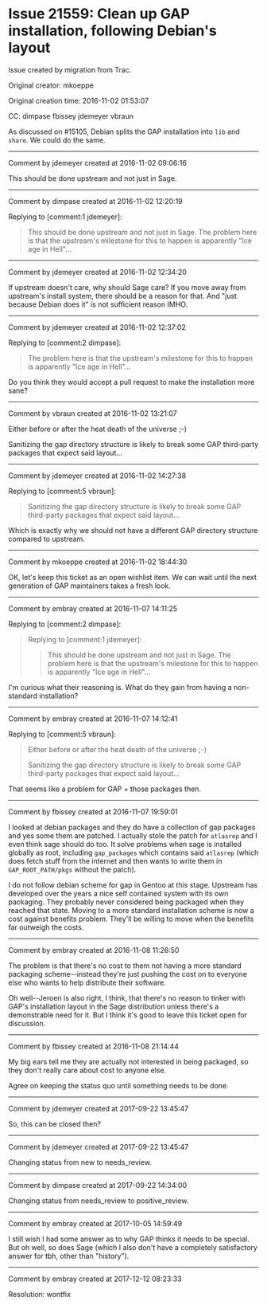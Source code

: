 # Issue 21559: Clean up GAP installation, following Debian's layout

Issue created by migration from Trac.

Original creator: mkoeppe

Original creation time: 2016-11-02 01:53:07

CC:  dimpase fbissey jdemeyer vbraun

As discussed on #15105, Debian splits the GAP installation into `lib` and `share`. 
We could do the same.





---

Comment by jdemeyer created at 2016-11-02 09:06:16

This should be done upstream and not just in Sage.


---

Comment by dimpase created at 2016-11-02 12:20:19

Replying to [comment:1 jdemeyer]:
> This should be done upstream and not just in Sage.
The problem here is that the upstream's milestone for this to happen is apparently "Ice age in Hell"...


---

Comment by jdemeyer created at 2016-11-02 12:34:20

If upstream doesn't care, why should Sage care? If you move away from upstream's install system, there should be a reason for that. And "just because Debian does it" is not sufficient reason IMHO.


---

Comment by jdemeyer created at 2016-11-02 12:37:02

Replying to [comment:2 dimpase]:
> The problem here is that the upstream's milestone for this to happen is apparently "Ice age in Hell"...

Do you think they would accept a pull request to make the installation more sane?


---

Comment by vbraun created at 2016-11-02 13:21:07

Either before or after the heat death of the universe ;-)

Sanitizing the gap directory structure is likely to break some GAP third-party packages that expect said layout...


---

Comment by jdemeyer created at 2016-11-02 14:27:38

Replying to [comment:5 vbraun]:
> Sanitizing the gap directory structure is likely to break some GAP third-party packages that expect said layout...

Which is exactly why we should not have a different GAP directory structure compared to upstream.


---

Comment by mkoeppe created at 2016-11-02 18:44:30

OK, let's keep this ticket as an open wishlist item. We can wait until the next generation of GAP maintainers takes a fresh look.


---

Comment by embray created at 2016-11-07 14:11:25

Replying to [comment:2 dimpase]:
> Replying to [comment:1 jdemeyer]:
> > This should be done upstream and not just in Sage.
> The problem here is that the upstream's milestone for this to happen is apparently "Ice age in Hell"...

I'm curious what their reasoning is. What do they gain from having a non-standard installation?


---

Comment by embray created at 2016-11-07 14:12:41

Replying to [comment:5 vbraun]:
> Either before or after the heat death of the universe ;-)
> 
> Sanitizing the gap directory structure is likely to break some GAP third-party packages that expect said layout...

That seems like a problem for GAP + those packages then.


---

Comment by fbissey created at 2016-11-07 19:59:01

I looked at debian packages and they do have a collection of gap packages and yes some them are patched. I actually stole the patch for `atlasrep` and I even think sage should do too. It solve problems when sage is installed globally as root, including `gap_packages` which contains said `atlasrep` (which does fetch stuff from the internet and then wants to write them in `GAP_ROOT_PATH/pkgs` without the patch).

I do not follow debian scheme for gap in Gentoo at this stage. Upstream has developed over the years a nice self contained system with its own packaging. They probably never considered being packaged when they reached that state. Moving to a more standard installation scheme is now a cost against benefits problem. They'll be willing to move when the benefits far outweigh the costs.


---

Comment by embray created at 2016-11-08 11:26:50

The problem is that there's no cost to them not having a more standard packaging scheme--instead they're just pushing the cost on to everyone else who wants to help distribute their software.

Oh well--Jeroen is also right, I think, that there's no reason to tinker with GAP's installation layout in the Sage distribution unless there's a demonstrable need for it.  But I think it's good to leave this ticket open for discussion.


---

Comment by fbissey created at 2016-11-08 21:14:44

My big ears tell me they are actually not interested in being packaged, so they don't really care about cost to anyone else.

Agree on keeping the status quo until something needs to be done.


---

Comment by jdemeyer created at 2017-09-22 13:45:47

So, this can be closed then?


---

Comment by jdemeyer created at 2017-09-22 13:45:47

Changing status from new to needs_review.


---

Comment by dimpase created at 2017-09-22 14:34:00

Changing status from needs_review to positive_review.


---

Comment by embray created at 2017-10-05 14:59:49

I still wish I had some answer as to why GAP thinks it needs to be special. But oh well, so does Sage (which I also don't have a completely satisfactory answer for tbh, other than "history").


---

Comment by embray created at 2017-12-12 08:23:33

Resolution: wontfix
